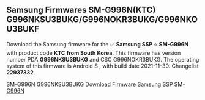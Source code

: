 <h2>Samsung Firmwares SM-G996N(KTC) G996NKSU3BUKG/G996NOKR3BUKG/G996NKOU3BUKF</h2>
Download the Samsung firmware for the ✅ <strong>Samsung SSP </strong> ⭐ <strong>SM-G996N</strong> with product code <strong>KTC</strong> <strong> from South Korea</strong>. This firmware has version number PDA <strong>G996NKSU3BUKG</strong> and CSC G996NOKR3BUKG. The operating system of this firmware is Android S , with build date 2021-11-30. Changelist <strong>22937332</strong>.


[SM-G996N](https://samfirm.shop/samsung/model/SM-G996N)
[G996NKSU3BUKG](https://samfirm.shop/samsung/pda/G996NKSU3BUKG)
[Download Firmware Samsung SSP SM-G996N](https://samfirm.shop/samsung/firmware/478901)
